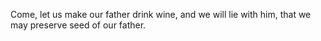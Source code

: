 Come, let us make our father drink wine, and we will lie with him, that we may preserve seed of our father.
